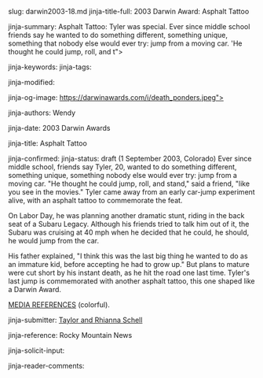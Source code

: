 slug: darwin2003-18.md
jinja-title-full: 2003 Darwin Award: Asphalt Tattoo

jinja-summary: Asphalt Tattoo: Tyler was special. Ever since middle school friends say he wanted to do something different, something unique, something that nobody else would ever try: jump from a moving car. 'He thought he could jump, roll, and t">

jinja-keywords:
jinja-tags:

jinja-modified:

jinja-og-image: https://darwinawards.com/i/death_ponders.jpeg">

jinja-authors: Wendy

jinja-date: 2003 Darwin Awards


jinja-title: Asphalt Tattoo


jinja-confirmed:
jinja-status: draft
(1 September 2003, Colorado) Ever since middle school, friends say Tyler,
20, wanted to do something different, something unique, something nobody
else would ever try: jump from a moving car. "He thought he could jump,
roll, and stand," said a friend, "like you see in the movies."	Tyler came
away from an early car-jump experiment alive, with an asphalt tattoo to
commemorate the feat.

On Labor Day, he was planning another dramatic stunt, riding in the back
seat of a Subaru Legacy. Although his friends tried to talk him out of it,
the Subaru was cruising at 40 mph when he decided that he could, he should,
he would jump from the car.

His father explained, "I think this was the last big thing he wanted to do
as an immature kid, before accepting he had to grow up." But plans to
mature were cut short by his instant death, as he hit the road one last
time. Tyler's last jump is commemorated with another asphalt tattoo, this
one shaped like a Darwin Award.	 <!-- Tyler Weikel -->

<A href="/slush/200309/pending20030913-191225.html">MEDIA REFERENCES</A> (colorful).
<P align=center>
<!--#include virtual="/inc/votebar_viewvoteonly" -->

jinja-submitter: <A HREF="mailto:REMOVE-">Taylor and Rhianna Schell</A>

jinja-reference: Rocky Mountain News

jinja-solicit-input:

jinja-reader-comments:



<!--#include file=nav_2003.html -->


